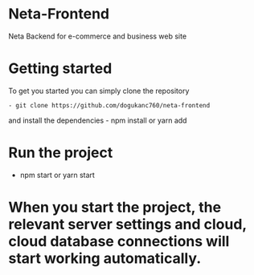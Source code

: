 # Neta-Frontend
Neta Backend for e-commerce and business web site

# Getting started 
   To get you started you can simply clone the repository
   
    - git clone https://github.com/dogukanc760/neta-frontend
    
   and install the dependencies
    - npm install or yarn add 
    
    
 # Run the project 
 
  - npm start or yarn start 

# When you start the project, the relevant server settings and cloud, cloud database connections will start working automatically.
